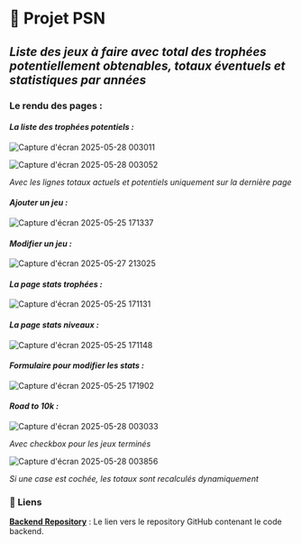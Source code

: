 # 🚀 Projet PSN

## _Liste des jeux à faire avec total des trophées potentiellement obtenables, totaux éventuels et statistiques par années_

### Le rendu des pages : 

#### _La liste des trophées potentiels :_

![Capture d'écran 2025-05-28 003011](https://github.com/user-attachments/assets/2b594c6d-09e3-466d-a72b-39636ae602b2)

![Capture d'écran 2025-05-28 003052](https://github.com/user-attachments/assets/c6088c76-17b5-4cb7-96bd-27d293a4178e)

_Avec les lignes totaux actuels et potentiels uniquement sur la dernière page_

#### _Ajouter un jeu :_

![Capture d'écran 2025-05-25 171337](https://github.com/user-attachments/assets/4a417986-b8dd-4512-95c5-dee955a01cdc)

#### _Modifier un jeu :_

![Capture d'écran 2025-05-27 213025](https://github.com/user-attachments/assets/619d80e6-dd81-4062-9723-ddbc763747f2)

#### _La page stats trophées :_

![Capture d'écran 2025-05-25 171131](https://github.com/user-attachments/assets/90d24146-12a7-423e-a672-4d044a35e926)

#### _La page stats niveaux :_

![Capture d'écran 2025-05-25 171148](https://github.com/user-attachments/assets/77fe866b-a201-48f3-8630-bd87333e8045)

#### _Formulaire pour modifier les stats :_

![Capture d'écran 2025-05-25 171902](https://github.com/user-attachments/assets/084feaaa-6062-4457-a3bb-30a9ea825b18)

#### _Road to 10k :_

![Capture d'écran 2025-05-28 003033](https://github.com/user-attachments/assets/7aca785e-2416-40ef-a34d-e0a78d22a3e5)

_Avec checkbox pour les jeux terminés_

![Capture d'écran 2025-05-28 003856](https://github.com/user-attachments/assets/67ddced0-eacb-4174-ad42-d5cb0d4fba41)

_Si une case est cochée, les totaux sont recalculés dynamiquement_

### 🔗 Liens

**[Backend Repository](https://github.com/cedric-chimot/psn-back)** : Le lien vers le repository GitHub contenant le code backend.
